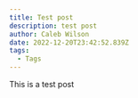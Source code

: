 ```yaml
---
title: Test post
description: test post
author: Caleb Wilson
date: 2022-12-20T23:42:52.839Z
tags:
  - Tags
---
```

T﻿his is a test post